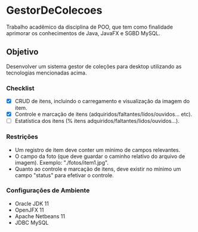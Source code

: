 # GestorDeColecoes
Trabalho acadêmico da disciplina de POO, que tem como finalidade aprimorar os conhecimentos de Java, JavaFX e SGBD MySQL. 

## Objetivo
Desenvolver um sistema gestor de coleções para desktop utilizando as tecnologias mencionadas acima.

### Checklist
- [x] CRUD de itens, incluindo o carregamento e visualização da imagem do item.
- [x] Controle e marcação de itens (adquiridos/faltantes/lidos/ouvidos... etc).
- [ ] Estatística dos itens (% itens adquiridos/faltantes/lidos/ouvidos...).

### Restrições
- Um registro de item deve conter um mínimo de campos relevantes.
- O campo da foto (que deve guardar o caminho relativo do arquivo de imagem). Exemplo: "./fotos/item1.jpg".
- Quanto ao controle e marcação de itens, deve existir no mínimo um campo "status" para efetivar o controle.

### Configurações de Ambiente
- Oracle JDK 11
- OpenJFX 11
- Apache Netbeans 11
- JDBC MySQL

